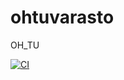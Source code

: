 # ohtuvarasto
OH_TU

[![CI](https://github.com/bladeefan2011/ohtuvarasto/actions/workflows/main.yml/badge.svg)](https://github.com/bladeefan2011/ohtuvarasto/actions/workflows/main.yml)
